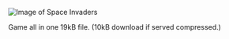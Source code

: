 ![Image of Space Invaders](https://github.com/splace/svg-space-invaders/blob/master/invaders.jpeg)

Game all in one 19kB file. (10kB download if served compressed.)
